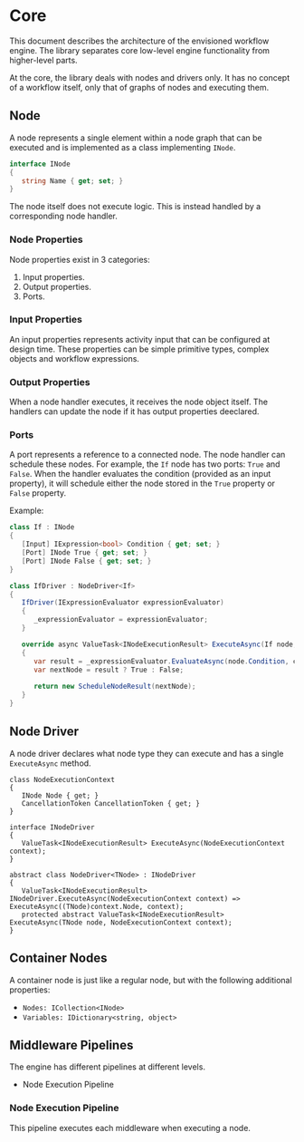 # Core

This document describes the architecture of the envisioned workflow engine.
The library separates core low-level engine functionality from higher-level parts. 

At the core, the library deals with nodes and drivers only. It has no concept of a workflow itself, only that of graphs of nodes and executing them.

## Node

A node represents a single element within a node graph that can be executed and is implemented as a class implementing `INode`.

```csharp
interface INode
{
   string Name { get; set; }
}
```

The node itself does not execute logic. This is instead handled by a corresponding node handler.

### Node Properties

Node properties exist in 3 categories:

1. Input properties.
2. Output properties.
3. Ports.

### Input Properties

An input properties represents activity input that can be configured at design time. These properties can be simple primitive types, complex objects and workflow expressions.

### Output Properties

When a node handler executes, it receives the node object itself. The handlers can update the node if it has output properties deeclared.

### Ports

A port represents a reference to a connected node. The node handler can schedule these nodes. For example, the `If` node has two ports: `True` and `False`.
When the handler evaluates the condition (provided as an input property), it will schedule either the node stored in the `True` property or `False` property.

Example:

```csharp
class If : INode
{
   [Input] IExpression<bool> Condition { get; set; }
   [Port] INode True { get; set; }
   [Port] INode False { get; set; }
}

class IfDriver : NodeDriver<If>
{
   IfDriver(IExpressionEvaluator expressionEvaluator)
   {
      _expressionEvaluator = expressionEvaluator;
   }

   override async ValueTask<INodeExecutionResult> ExecuteAsync(If node, NodeExecutionContext context)
   {
      var result = _expressionEvaluator.EvaluateAsync(node.Condition, context.CancellationToken);
      var nextNode = result ? True : False;
      
      return new ScheduleNodeResult(nextNode);
   }
}
```

## Node Driver

A node driver declares what node type they can execute and has a single `ExecuteAsync` method.

```charp
class NodeExecutionContext
{
   INode Node { get; }
   CancellationToken CancellationToken { get; }
}

interface INodeDriver
{
   ValueTask<INodeExecutionResult> ExecuteAsync(NodeExecutionContext context);
}

abstract class NodeDriver<TNode> : INodeDriver
{
   ValueTask<INodeExecutionResult> INodeDriver.ExecuteAsync(NodeExecutionContext context) => ExecuteAsync((TNode)context.Node, context);
   protected abstract ValueTask<INodeExecutionResult> ExecuteAsync(TNode node, NodeExecutionContext context);
}
```

## Container Nodes

A container node is just like a regular node, but with the following additional properties:

- `Nodes: ICollection<INode>`
- `Variables: IDictionary<string, object>`

## Middleware Pipelines

The engine has different pipelines at different levels.

- Node Execution Pipeline

### Node Execution Pipeline

This pipeline executes each middleware when executing a node.